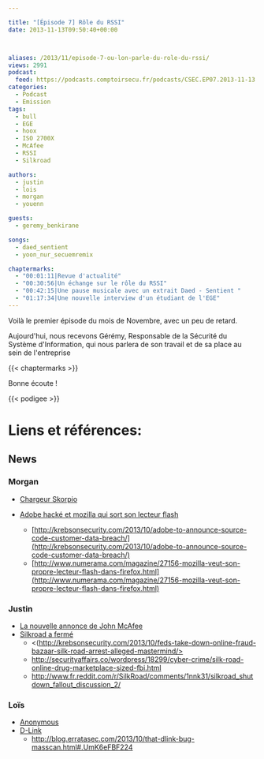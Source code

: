 ```yaml
---

title: "[Épisode 7] Rôle du RSSI"
date: 2013-11-13T09:50:40+00:00



aliases: /2013/11/episode-7-ou-lon-parle-du-role-du-rssi/
views: 2991
podcast:
  feed: https://podcasts.comptoirsecu.fr/podcasts/CSEC.EP07.2013-11-13.RSSI.mp3
categories:
  - Podcast
  - Emission
tags:
  - bull
  - EGE
  - hoox
  - ISO 2700X
  - McAfee
  - RSSI
  - Silkroad

authors:
  - justin
  - lois
  - morgan
  - youenn

guests:
  - geremy_benkirane

songs:
  - daed_sentient
  - yoon_nur_secuemremix

chaptermarks:
  - "00:01:11|Revue d'actualité"
  - "00:30:56|Un échange sur le rôle du RSSI"
  - "00:42:15|Une pause musicale avec un extrait Daed - Sentient "
  - "01:17:34|Une nouvelle interview d'un étudiant de l'EGE"
---
```

Voilà le premier épisode du mois de Novembre, avec un peu de retard.

Aujourd'hui, nous recevons Gérémy, Responsable de la Sécurité du Système d'Information, qui nous parlera de son travail et de sa place au sein de l'entreprise

{{< chaptermarks >}}

Bonne écoute !


{{< podigee >}}


# Liens et références:

## News

### Morgan

- [Chargeur Skorpio](http://www.welivesecurity.com/2013/10/06/skorpion-smartphone-charger-lights-up-if-your-phone-contains-malware/?utm_source=feedburner&utm_medium=feed&utm_campaign=Feed%3A+eset%2Fblog+%28ESET+Blog%3A+We+Live+Security%29)

- [Adobe hacké et mozilla qui sort son lecteur flash](http://techcrunch.com/2013/10/03/adobe-gets-hacked-product-source-code-and-data-for-2-9m-customers-likely-accessed/)
  - [http://krebsonsecurity.com/2013/10/adobe-to-announce-source-code-customer-data-breach/](http://krebsonsecurity.com/2013/10/adobe-to-announce-source-code-customer-data-breach/)
  - [http://www.numerama.com/magazine/27156-mozilla-veut-son-propre-lecteur-flash-dans-firefox.html](http://www.numerama.com/magazine/27156-mozilla-veut-son-propre-lecteur-flash-dans-firefox.html)



### Justin

- [La nouvelle annonce de John McAfee](http://news.cnet.com/8301-1009_3-57605233-83/john-mcafees-$100-d-central-aims-to-outsmart-the-nsa)
- [Silkroad a fermé](http://www.theverge.com/2013/10/17/4850256/silk-roads-main-competitor-shuts-down-indefinitely-black-market-reloaded)
  - <(http://krebsonsecurity.com/2013/10/feds-take-down-online-fraud-bazaar-silk-road-arrest-alleged-mastermind/>
  - <http://securityaffairs.co/wordpress/18299/cyber-crime/silk-road-online-drug-marketplace-sized-fbi.html>
  - <http://www.fr.reddit.com/r/SilkRoad/comments/1nnk31/silkroad_shutdown_fallout_discussion_2/>



### Loïs

- [Anonymous](http://www.cigionline.org/publications/2013/9/anonymous-context-politics-and-power-behind-mask)
- [D-Link](http://cyberarms.wordpress.com/2013/10/15/numerous-d-link-routers-have-backdoor-in-firmware/)
  - <http://blog.erratasec.com/2013/10/that-dlink-bug-masscan.html#.UmK6eFBF224>

